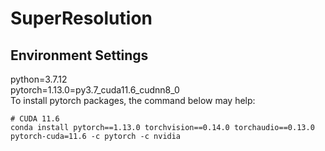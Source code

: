 # SuperResolution

## Environment Settings
python=3.7.12  
pytorch=1.13.0=py3.7_cuda11.6_cudnn8_0  
To install pytorch packages, the command below may help:
  ```shell
# CUDA 11.6
conda install pytorch==1.13.0 torchvision==0.14.0 torchaudio==0.13.0 pytorch-cuda=11.6 -c pytorch -c nvidia
```
